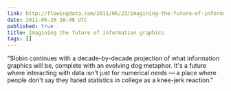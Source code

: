 ```yaml
---
link: http://flowingdata.com/2011/06/23/imagining-the-future-of-information-graphics/
date: 2011-06-26 16:48 UTC
published: true
title: Imagining the future of information graphics
tags: []
---
```


"Slobin continues with a decade-by-decade projection of what information graphics will be, complete with an evolving dog metaphor. It's a future where interacting with data isn't just for numerical nerds — a place where people don't say they hated statistics in college as a knee-jerk reaction."
